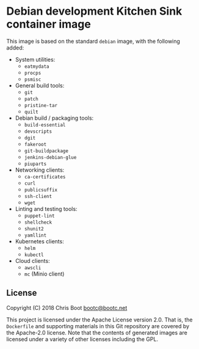 # Debian development Kitchen Sink container image

This image is based on the standard `debian` image, with the following added:

- System utilities:
  - `eatmydata`
  - `procps`
  - `psmisc`
- General build tools:
  - `git`
  - `patch`
  - `pristine-tar`
  - `quilt`
- Debian build / packaging tools:
  - `build-essential`
  - `devscripts`
  - `dgit`
  - `fakeroot`
  - `git-buildpackage`
  - `jenkins-debian-glue`
  - `piuparts`
- Networking clients:
  - `ca-certificates`
  - `curl`
  - `publicsuffix`
  - `ssh-client`
  - `wget`
- Linting and testing tools:
  - `puppet-lint`
  - `shellcheck`
  - `shunit2`
  - `yamllint`
- Kubernetes clients:
  - `helm`
  - `kubectl`
- Cloud clients:
  - `awscli`
  - `mc` (Minio client)

## License

Copyright (C) 2018  Chris Boot <bootc@bootc.net>

This project is licensed under the Apache License version 2.0. That is, the
`Dockerfile` and supporting materials in this Git repository are covered by the
Apache-2.0 license. Note that the contents of generated images are licensed
under a variety of other licenses including the GPL.
